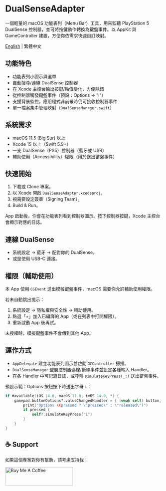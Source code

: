# DualSenseAdapter

一個輕量的 macOS 功能表列（Menu Bar）工具，用來監聽 PlayStation 5 DualSense 控制器，並可將按鍵動作轉換為鍵盤事件。以 AppKit 與 GameController 建置，方便你依需求快速自訂映射。

[English](README.md) | 繁體中文

## 功能特色
- 功能表列小圖示與選單
- 自動搜尋/連線 DualSense 控制器
- 在 Xcode 主控台輸出按鍵/軸值變化，方便除錯
- 從控制器觸發鍵盤事件（預設：Options → "i"）
- 支援背景監控，應用程式非前景時仍可接收控制器事件
- 單一檔案集中管理映射（`DualSenseManager.swift`）

## 系統需求
- macOS 11.5 (Big Sur) 以上
- Xcode 15 以上（Swift 5.9+）
- 一支 DualSense（PS5）控制器（藍牙或 USB）
- 輔助使用（Accessibility）權限（用於送出鍵盤事件）

## 快速開始
1. 下載或 Clone 專案。
2. 以 Xcode 開啟 `DualSenseAdapter.xcodeproj`。
3. 視需要設定簽章（Signing Team）。
4. Build & Run。

App 啟動後，你會在功能表列看到控制器圖示。按下控制器按鍵，Xcode 主控台會顯示對應的日誌。

## 連線 DualSense
- 系統設定 → 藍牙 → 配對你的 DualSense。
- 或是使用 USB-C 連接。

## 權限（輔助使用）
本 App 使用 `CGEvent` 送出模擬鍵盤事件，macOS 需要你允許輔助使用權限。

若未自動跳出提示：
1. 系統設定 → 隱私權與安全性 → 輔助使用。
2. 點選「+」加入已編譯的 App（或在列表中打開權限）。
3. 重新啟動 App 後再試。

未授權時，模擬鍵盤事件不會傳到其他 App。

## 運作方式
- `AppDelegate` 建立功能表列圖示並啟動 `GCController` 掃描。
- `DualSenseManager` 監聽控制器連線/斷線事件並設定各種輸入 Handler。
- 在各 Handler 中可記錄日誌，或呼叫 `simulateKeyPress(_:)` 送出鍵盤事件。

預設示範：Options 按鈕按下時送出字母 `i`：
```swift
if #available(iOS 14.0, macOS 11.0, tvOS 14.0, *) {
    gamepad.buttonOptions?.valueChangedHandler = { [weak self] button, value, pressed in
        print("Options \(pressed ? \"pressed\" : \"released\")")
        if pressed {
            self?.simulateKeyPress("i")
        }
    }
}
```

## ☕ Support

如果這個專案對你有幫助，請考慮支持我：

<a href="https://www.buymeacoffee.com/wenway13" target="_blank"><img src="https://cdn.buymeacoffee.com/buttons/v2/default-yellow.png" alt="Buy Me A Coffee" style="height: 60px !important;width: 217px !important;" ></a>
